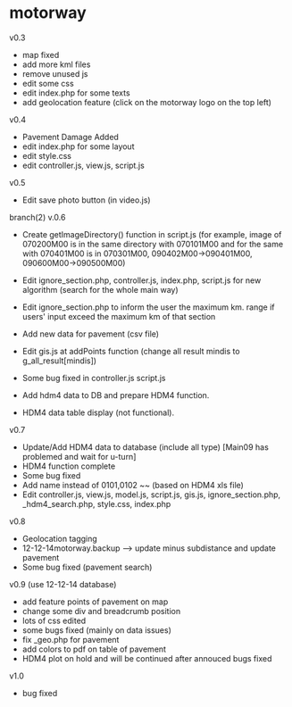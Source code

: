 motorway
========
v0.3
- map fixed
- add more kml files
- remove unused js
- edit some css
- edit index.php for some texts
- add geolocation feature (click on the motorway logo on the top left)


v0.4 
- Pavement Damage Added
- edit index.php for some layout
- edit style.css
- edit controller.js, view.js, script.js

v0.5
- Edit save photo button (in video.js)

branch(2)
v.0.6

- Create getImageDirectory() function in script.js (for example, image of 070200M00 is in the same directory with 070101M00 and for the same with 070401M00 is in 070301M00, 090402M00->090401M00, 090600M00->090500M00)
- Edit ignore_section.php, controller.js, index.php, script.js for new algorithm (search for the whole main way)
- Edit ignore_section.php to inform the user the maximum km. range if users' input exceed the maximum km of that section
- Add new data for pavement (csv file)
- Edit gis.js at addPoints function (change all result mindis to g_all_result[mindis])
- Some bug fixed in controller.js script.js

- Add hdm4 data to DB and prepare HDM4 function.
- HDM4 data table display (not functional).


v0.7

- Update/Add HDM4 data to database (include all type) [Main09 has problemed and wait for u-turn]
- HDM4 function complete
- Some bug fixed
- Add name instead of 0101,0102 ~~ (based on HDM4 xls file)
- Edit controller.js, view.js, model.js, script.js, gis.js, ignore_section.php, _hdm4_search.php, style.css, index.php

v0.8

- Geolocation tagging 
- 12-12-14motorway.backup --> update minus subdistance and update pavement
- Some bug fixed (pavement search)

v0.9 (use 12-12-14 database)

- add feature points of pavement on map
- change some div and breadcrumb position
- lots of css edited
- some bugs fixed (mainly on data issues)
- fix _geo.php for pavement
- add colors to pdf on table of pavement 
- HDM4 plot on hold and will be continued after annouced bugs fixed

v1.0

- bug fixed

